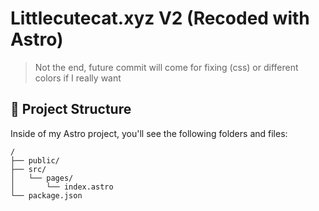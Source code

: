 # Littlecutecat.xyz V2 (Recoded with Astro)

> Not the end, future commit will come for fixing (css) or different colors if I really want

## 🚀 Project Structure

Inside of my Astro project, you'll see the following folders and files:

```text
/
├── public/
├── src/
│   └── pages/
│       └── index.astro
└── package.json
```
